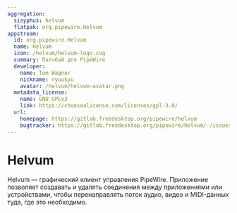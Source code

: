 ```yaml
---
aggregation:
  sisyphus: helvum
  flatpak: org.pipewire.Helvum
appstream:
  id: org.pipewire.Helvum
  name: Helvum
  icon: /helvum/helvum-logo.svg
  summary: Патчбай для PipeWire
  developer:
    name: Tom Wagner
    nickname: ryuukyu
    avatar: /helvum/helvum-avatar.png
  metadata_license:
    name: GNU GPLv3
    link: https://choosealicense.com/licenses/gpl-3.0/
  url:
    homepage: https://gitlab.freedesktop.org/pipewire/helvum
    bugtracker: https://gitlab.freedesktop.org/pipewire/helvum/-/issues
---
```


# Helvum

Helvum — графический клиент управления PipeWire. Приложение позволяет создавать и удалять соединения между приложениями или устройствами, чтобы перенаправлять поток аудио, видео и MIDI-данных туда, где это необходимо.

<!--@include: @apps/.parts/install/content-repo.md-->
<!--@include: @apps/.parts/install/content-flatpak.md-->
